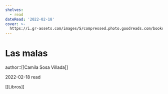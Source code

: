 ```yaml
---
shelves:
  - read
dateRead: '2022-02-18'
cover: >-
  https://i.gr-assets.com/images/S/compressed.photo.goodreads.com/books/1552687189l/44438256._SY475_.jpg
---
```

# Las malas

author::[[Camila Sosa Villada]]

2022-02-18
read

[[Libros]]